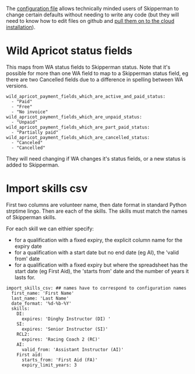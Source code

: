 

The [configuration file](/app/data_access/configuration/configuration.yaml) allows technically minded users of Skipperman to change certain defaults without needing to write any code (but they will need to know how to edit files on github and [pull them on to the cloud installation](installation.md#installation---existing-cloud-)).


# Wild Apricot status fields

This maps from WA status fields to Skipperman status. Note that it's possible for more than one WA field to map to a Skipperman status field, eg there are two Cancelled fields due to a difference in spelling between WA versions.

```
wild_apricot_payment_fields_which_are_active_and_paid_status:
  - "Paid"
  - "Free"
  - "No invoice"
wild_apricot_payment_fields_which_are_unpaid_status:
  - "Unpaid"
wild_apricot_payment_fields_which_are_part_paid_status:
  - "Partially paid"
wild_apricot_payment_fields_which_are_cancelled_status:
  - "Canceled"
  - "Cancelled"
```

They will need changing if WA changes it's status fields, or a new status is added to Skipperman.

# Import skills csv

First two columns are volunteer name, then date format in standard Python strptime lingo. Then are each of the skills. The skills must match the names of Skipperman skills.

For each skill we can eithier specify:

- for a qualification with a fixed expiry, the explicit column name for the expiry date
- for a qualification with a start date but no end date (eg AI), the 'valid from' date
- for a qualification with a fixed expiry but where the spreadsheet has the start date (eg First Aid), the 'starts from' date and the number of years it lasts for.

```
import_skills_csv: ## names have to correspond to configuration names
  first_name: 'First Name'
  last_name: 'Last Name'
  date_format: '%d-%b-%Y'
  skills:
    DI:
      expires: 'Dinghy Instructor (DI) '
    SI:
      expires: 'Senior Instructor (SI)'
    RCL2:
      expires: 'Racing Coach 2 (RC)'
    AI:
      valid_from: 'Assistant Instructor (AI)'
    First aid:
      starts_from: 'First Aid (FA)'
      expiry_limit_years: 3
```
